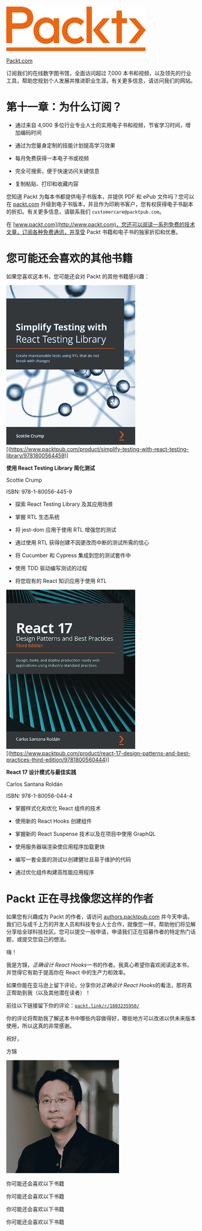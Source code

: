 ![图片](img/Image87360.jpg)

[Packt.com](http://Packt.com)

订阅我们的在线数字图书馆，全面访问超过 7,000 本书和视频，以及领先的行业工具，帮助您规划个人发展并推进职业生涯。有关更多信息，请访问我们的网站。

# 第十一章：为什么订阅？

+   通过来自 4,000 多位行业专业人士的实用电子书和视频，节省学习时间，增加编码时间

+   通过为您量身定制的技能计划提高学习效果

+   每月免费获得一本电子书或视频

+   完全可搜索，便于快速访问关键信息

+   复制粘贴、打印和收藏内容

您知道 Packt 为每本书都提供电子书版本，并提供 PDF 和 ePub 文件吗？您可以在 [packt.com](http://packt.com) 升级到电子书版本，并且作为印刷书客户，您有权获得电子书副本的折扣。有关更多信息，请联系我们 `customercare@packtpub.com`。

在 [www.packt.com](http://www.packt.com)，您还可以阅读一系列免费的技术文章，订阅各种免费通讯，并享受 Packt 书籍和电子书的独家折扣和优惠。

# 您可能还会喜欢的其他书籍

如果您喜欢这本书，您可能还会对 Packt 的其他书籍感兴趣：

![封面](img/Cover_1.png)[(https://www.packtpub.com/product/simplify-testing-with-react-testing-library/9781800564459)]

**使用 React Testing Library 简化测试**

Scottie Crump

ISBN: 978-1-80056-445-9

+   探索 React Testing Library 及其应用场景

+   掌握 RTL 生态系统

+   将 jest-dom 应用于使用 RTL 增强您的测试

+   通过使用 RTL 获得创建不因更改而中断的测试所需的信心

+   将 Cucumber 和 Cypress 集成到您的测试套件中

+   使用 TDD 驱动编写测试的过程

+   将您现有的 React 知识应用于使用 RTL

![封面](img/Cover_2.png)[(https://www.packtpub.com/product/react-17-design-patterns-and-best-practices-third-edition/9781800560444)]

**React 17 设计模式与最佳实践**

Carlos Santana Roldán

ISBN: 978-1-80056-044-4

+   掌握样式化和优化 React 组件的技术

+   使用新的 React Hooks 创建组件

+   掌握新的 React Suspense 技术以及在项目中使用 GraphQL

+   使用服务器端渲染使应用程序加载更快

+   编写一套全面的测试以创建健壮且易于维护的代码

+   通过优化组件构建高性能应用程序

# Packt 正在寻找像您这样的作者

如果您有兴趣成为 Packt 的作者，请访问 [authors.packtpub.com](http://authors.packtpub.com) 并今天申请。我们已与成千上万的开发人员和科技专业人士合作，就像您一样，帮助他们将见解分享给全球科技社区。您可以提交一般申请，申请我们正在招募作者的特定热门话题，或提交您自己的想法。

嗨！

我是方锦，*正确设计 React Hooks*一书的作者。我真心希望你喜欢阅读这本书，并觉得它有助于提高你在 React 中的生产力和效率。

如果你能在亚马逊上留下评论，分享你对*正确设计 React Hooks*的看法，那将真正帮助到我（以及其他潜在读者）！

前往以下链接留下你的评论：[`packt.link/r/1803235950/`](https://packt.link/r/1803235950/)

你的评论将帮助我了解这本书中哪些内容做得好，哪些地方可以改进以供未来版本使用，所以这真的非常感谢。

祝好，

方锦

![作者照片](img/AuthorPhoto.jpg)

你可能还会喜欢以下书籍

你可能还会喜欢以下书籍

你可能还会喜欢以下书籍

你可能还会喜欢以下书籍
